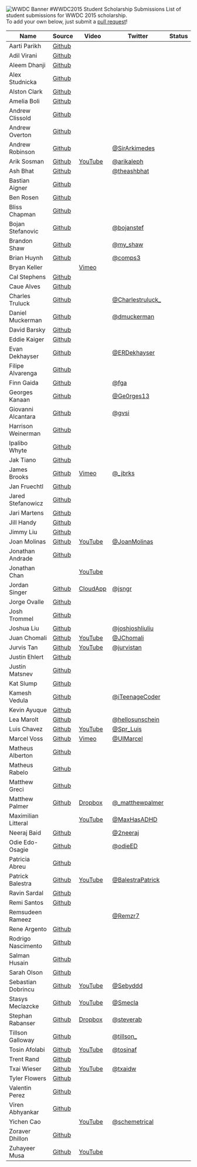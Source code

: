 ![WWDC Banner](https://devimages.apple.com.edgekey.net/wwdc/images/wwdc15-hero_2x.png)
#WWDC2015 Student Scholarship Submissions
List of student submissions for WWDC 2015 scholarship. <br>
To add your own below, just submit a [pull request](https://github.com/wwdc/2015/pulls)!

<!--https://www.alphabetize.org-->
<!-- PLEASE INSERT YOUR NAME IN ALPHABETICAL ORDER -->
| Name | Source | Video | Twitter | Status |
| ---- | ------ | ----- | ------  | ------ |
| Aarti Parikh | [Github](https://github.com/aarti/wwdc-scholarship-app ) | | | |
| Adil Virani | [Github](https://github.com/AdilVirani/WWDC-2015) | | | |
| Aleem Dhanji | [Github](https://github.com/adhanji/AleemDhanji) | | | |
| Alex Studnicka | [Github](https://github.com/alex-alex/WWDC-2015-Scholarship) | | | |
| Alston Clark | [Github](https://github.com/Acespace/WWDC15) | | | |
| Amelia Boli | [Github](https://github.com/AmeliaBoli/AmeliaBoli) | | | |
| Andrew Clissold | [Github](https://github.com/aclissold/wwdc-scholarship) | | | |
| Andrew Overton | [Github](https://github.com/andrewoverton/WWDC-Scholarship-App) | | | |
| Andrew Robinson | [Github](https://github.com/SirArkimedes/WWDC-2015) | | [@SirArkimedes](https://twitter.com/SirArkimedes) | |
| Arik Sosman | [Github](https://github.com/arik-so/WWDC-2015-Application) | [YouTube](https://www.youtube.com/watch?v=paRnOg6_t6k) | [@arikaleph](https://twitter.com/arikaleph) | |
| Ash Bhat | [Github](https://github.com/ashbhat/wwdc-2015) | | [@theashbhat](https://twitter.com/theashbhat) | |
| Bastian Aigner | [Github](https://github.com/bastiaigner/WWDC15) | | | |
| Ben Rosen | [Github](https://github.com/benrosen78/2015-WWDC-Scholarship-app) | | | |
| Bliss Chapman | [Github](https://github.com/Togira/WWDC2015-Student-Application) | | | |
| Bojan Stefanovic | [Github](https://github.com/bojanstef/WWDC15-Scholarship-Application) | | [@bojanstef](https://twitter.com/bojanstef) | |
| Brandon Shaw | [Github](https://github.com/unobrandon/WWDC15-Brandon) | | [@my_shaw](https://twitter.com/my_shaw) | |
| Brian Huynh | [Github](https://github.com/tvnerd/Brian-Huynh) | | [@comps3](https://twitter.com/comps3) | |
| Bryan Keller | | [Vimeo](https://vimeo.com/126077764) | | |
| Cal Stephens | [Github](https://github.com/Calda/About-Cal) | | | |
| Caue Alves | [Github](https://github.com/CaueAlvesSilva/Caue-Alves---WWDC15) | | | |
| Charles Truluck | [Github](https://github.com/charlestruluck/WWDC-2015) | | [@Charlestruluck\_](https://twitter.com/CharlesTruluck_) | |
| Daniel Muckerman | [Github](https://github.com/DMuckerman/wwdc2015) | | [@dmuckerman](https://twitter.com/dmuckerman) | |
| David Barsky | [Github](https://github.com/davidbarsky/DavidBarskyWWDC) | | | |
| Eddie Kaiger | [Github](https://github.com/eddiekaiger/PortfolioApp) | | | |
| Evan Dekhayser | [Github](https://github.com/edekhayser/WWDC-2015-Scholarship) | |[@ERDekhayser](https://twitter.com/ERDekhayser) | |
| Filipe Alvarenga | [Github](https://github.com/filipealva/WWDC15-Scholarship) | | | |
| Finn Gaida | [Github](https://github.com/finngaida/wwdc) | | [@fga](https://twitter.com/fga) | |
| Georges Kanaan | [Github](https://github.com/Ge0rges/WWDC-2015-Scholarship) | | [@Ge0rges13](https://twitter.com/Ge0rges13) | |
| Giovanni Alcantara | [Github](https://github.com/gvsi/WWDC-2015) | | [@gvsi](https://twitter.com/gvsi) | |
| Harrison Weinerman | [Github](https://github.com/harrisonw1/Harrison-Weinerman-WWDC-2015-Scholarship-App) | | | |
| Ipalibo Whyte | [Github](https://github.com/IpaliboWhyte/WWDC-2015) | | | |
| Jak Tiano | [Github](https://github.com/Jakintosh/WWDC-2015-Application) | | | |
| James Brooks | [Github](https://github.com/brks/wwdc) | [Vimeo](https://vimeo.com/126175507) | [@_jbrks](https://twitter.com/_jbrks) | |
| Jan Fruechtl | [Github](https://github.com/coolcut/WWDC-Scholarship-2015) | | | |
| Jared Stefanowicz | [Github](https://github.com/BigxMac/WWDC-2015) | | | |
| Jari Martens | [Github](https://github.com/jarimartens10/wwdc-2015) | | | |
| Jill Handy | [Github](https://github.com/Jaemu/jill-handy) | | | |
| Jimmy Liu | [Github](https://github.com/lele0108/WWDC_2015) | | | |
| Joan Molinas | [Github](https://github.com/ulidev/WWDC2015) | [YouTube](https://www.youtube.com/watch?v=OU44fRY2PYs) | [@JoanMolinas](https://twitter.com/joanmolinas) | |
| Jonathan Andrade | [Github](https://github.com/jcandrade/WWDC2015) | | | |
| Jonathan Chan | | [YouTube](https://youtu.be/dgaVsig4dKs) | | |
| Jordan Singer | [Github](https://github.com/jordansinger/WWDC-15) | [CloudApp](https://cl.ly/am7C) | [@jsngr](https://twitter.com/jsngr) | |
| Jorge Ovalle | [Github](https://github.com/lojals/JorgeOvalleWWDC) | | | |
| Josh Trommel | [Github](https://github.com/probablyjosh/JoshTrommel) | | | |
| Joshua Liu | [Github](https://github.com/joshliu/WWDC-2015) | | [@joshjoshliuliu](https://twitter.com/joshjoshliuliu) | |
| Juan Chomali | [Github](https://github.com/jchomali/WWDC15App) | [YouTube](https://www.youtube.com/watch?v=7WFw3axl8lM) | [@JChomali](https://twitter.com/jchomali) | |
| Jurvis Tan | [Github](https://github.com/jurvis/wwdc-2015) | [YouTube](https://youtu.be/t19pO05jzSQ) | [@jurvistan](https://twitter.com/jurvistan) | |
| Justin Ehlert | [Github](https://github.com/jtehlert/WWDC) | | | |
| Justin Matsnev | [Github](https://github.com/Jmats17/WWDC15-App) | | | |
| Kat Slump | [Github](https://github.com/katslump/WWDC2015) | | | |
| Kamesh Vedula | [Github](https://github.com/kvedula/WWDC2015) | | [@iTeenageCoder](https://twitter.com/iTeenageCoder) | |
| Kevin Ayuque | [Github](https://github.com/KevinAyuque/WWDC-2015-Scholarship) | | | |
| Lea Marolt | [Github](https://github.com/leamars/WWDC2015) | | [@hellosunschein](https://twitter.com/hellosunschein) | |
| Luis Chavez | [Github](https://github.com/Spr-Luis/WWDC-Scholarship-Application-2015) |[YouTube](https://youtu.be/UexdNvhXEW8)| [@Spr_Luis](https://twitter.com/spr_luis) | |
| Marcel Voss | [Github](https://github.com/marcelvoss/WWDC15-Scholarship) |[Vimeo](https://vimeo.com/126154527)  | [@UIMarcel](https://twitter.com/uimarcel) | |
| Matheus Alberton | [Github](https://github.com/matheusfrozzi/wwdcprofile) | | | |
| Matheus Rabelo | [Github](https://github.com/omatheusr/MatheusRabelo) | | | |
| Matthew Greci | [Github](https://github.com/mgreci/MatthewGreci) | | | |
| Matthew Palmer | [Github](https://github.com/matthewpalmer/WWDC-15) | [Dropbox](https://www.dropbox.com/s/7mhn66qp57dsyxc/wwdc-15-demo.mov?dl=0) | [@_matthewpalmer](https://twitter.com/_matthewpalmer) | |
| Maximilian Litteral | | [YouTube](https://www.youtube.com/watch?v=Z4lGNU_uoe4&spfreload=10) | [@MaxHasADHD](https://twitter.com/maxhasadhd) | |
| Neeraj Baid | [Github](https://github.com/neerajbaid/WWDC2015) | | [@2neeraj](https://twitter.com/2neeraj) | |
| Odie Edo-Osagie | [Github](https://github.com/oduwa/WWDC2015-Scholarship-App) | | [@odieED](https://twitter.com/odieED) | |
| Patricia Abreu | [Github](https://github.com/PatriciaAbreu/WWDC/tree/master/WWDCPatriciaAbreu) | | | |
| Patrick Balestra | [Github](https://github.com/BalestraPatrick/WWDC-2015-Scholarship) | [YouTube](https://youtu.be/4I3MBT2QXHw) | [@BalestraPatrick](https://twitter.com/BalestraPatrick) | |
| Ravin Sardal | [Github](https://github.com/randomite/ss-wwdc) | | | |
| Remi Santos | [Github](https://github.com/Kemcake/WWDC2015) | | | |
| Remsudeen Rameez | | | [@Remzr7](https://twitter.com/remzr7) | |
| Rene Argento | [Github](https://github.com/reneargento/wwdc-2015-scholarship-application) | | | |
| Rodrigo Nascimento | [Github](https://github.com/rodrigok/wwwdc-2015-scholarship-rodrigo-nascimento) | | | |
| Salman Husain | [Github](https://github.com/shusain93/WWDC2015) | | | |
| Sarah Olson | [Github](https://github.com/saraheolson/SarahOlson) | | | |
| Sebastian Dobrincu | [Github](https://github.com/sebyddd/WWDC2015-Submission) | [YouTube](https://www.youtube.com/watch?v=8FIxP19dM1Q) | [@Sebyddd](https://twitter.com/Sebyddd) | |
| Stasys Meclazcke | [Github](https://github.com/aeip/2015-WWDC-Scholarship-App) | [YouTube](https://www.youtube.com/watch?v=Q05r7ALxmZY) | [@Smecla](https://twitter.com/Smecla) | |
| Stephan Rabanser | [Github](https://github.com/steverab/WWDC-2015) | [Dropbox](https://dl.dropboxusercontent.com/u/14601827/WWDC-2015-Scholarship.mp4) | [@steverab](https://twitter.com/steverab) | |
| Tillson Galloway | [Github](https://github.com/tillson/wwdc-2015) | | [@tillson\_](https://twitter.com/tillson_) | |
| Tosin Afolabi | [Github](https://github.com/TosinAF/WWDC-2015) | [YouTube](https://www.youtube.com/watch?v=Mo172Xj923M) | [@tosinaf](https://twitter.com/tosinaf) | |
| Trent Rand | [Github](https://github.com/trentrand/Apple-WWDC-2015-Application) | | | |
| Txai Wieser | [Github](https://github.com/txaidw/WWDC15-Txai-Wieser) | [YouTube](https://www.youtube.com/watch?v=s-ZKPdDrEow) | [@txaidw](https://twitter.com/txaidw) | |
| Tyler Flowers | [Github](https://github.com/Tdflowers/WWDC2015) | | | |
| Valentin Perez | [Github](https://github.com/valentin7/wwdc2015app) | | | |
| Viren Abhyankar | [Github](https://github.com/virena/Viren-Abhyankar) | | | |
| Yichen Cao | | [YouTube](https://www.youtube.com/watch?v=e88hbvMZzN8) | [@schemetrical](https://twitter.com/Schemetrical) | |
| Zoraver Dhillon | [Github](https://github.com/teghzoraver/Zoraver-Dhillon-WWDC-2015) | | | |
| Zuhayeer Musa | [Github](https://github.com/zuhaz3/WWDC15) | [YouTube](https://www.youtube.com/watch?v=I5WMFgD0YvM) | | |
<!-- Don't remove the newline -->
